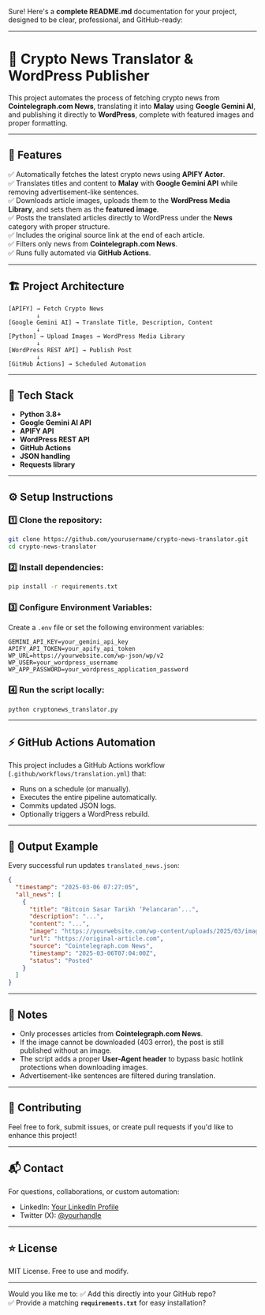 Sure! Here's a **complete README.md** documentation for your project, designed to be clear, professional, and GitHub-ready:  

---

# 🚀 Crypto News Translator & WordPress Publisher

This project automates the process of fetching crypto news from **Cointelegraph.com News**, translating it into **Malay** using **Google Gemini AI**, and publishing it directly to **WordPress**, complete with featured images and proper formatting.

---

## 🔑 Features

✅ Automatically fetches the latest crypto news using **APIFY Actor**.  
✅ Translates titles and content to **Malay** with **Google Gemini API** while removing advertisement-like sentences.  
✅ Downloads article images, uploads them to the **WordPress Media Library**, and sets them as the **featured image**.  
✅ Posts the translated articles directly to WordPress under the **News** category with proper structure.  
✅ Includes the original source link at the end of each article.  
✅ Filters only news from **Cointelegraph.com News**.  
✅ Runs fully automated via **GitHub Actions**.

---

## 🏗️ Project Architecture

```
[APIFY] → Fetch Crypto News
        ↓
[Google Gemini AI] → Translate Title, Description, Content
        ↓
[Python] → Upload Images → WordPress Media Library
        ↓
[WordPress REST API] → Publish Post
        ↓
[GitHub Actions] → Scheduled Automation
```

---

## 🔧 Tech Stack

- **Python 3.8+**
- **Google Gemini AI API**
- **APIFY API**
- **WordPress REST API**
- **GitHub Actions**
- **JSON handling**
- **Requests library**

---

## ⚙️ Setup Instructions

### 1️⃣ Clone the repository:
```bash
git clone https://github.com/yourusername/crypto-news-translator.git
cd crypto-news-translator
```

### 2️⃣ Install dependencies:
```bash
pip install -r requirements.txt
```

### 3️⃣ Configure Environment Variables:

Create a `.env` file or set the following environment variables:
```
GEMINI_API_KEY=your_gemini_api_key
APIFY_API_TOKEN=your_apify_api_token
WP_URL=https://yourwebsite.com/wp-json/wp/v2
WP_USER=your_wordpress_username
WP_APP_PASSWORD=your_wordpress_application_password
```

### 4️⃣ Run the script locally:
```bash
python cryptonews_translator.py
```

---

## ⚡ GitHub Actions Automation

This project includes a GitHub Actions workflow (`.github/workflows/translation.yml`) that:
- Runs on a schedule (or manually).
- Executes the entire pipeline automatically.
- Commits updated JSON logs.
- Optionally triggers a WordPress rebuild.

---

## 📁 Output Example

Every successful run updates `translated_news.json`:
```json
{
  "timestamp": "2025-03-06 07:27:05",
  "all_news": [
    {
      "title": "Bitcoin Sasar Tarikh ‘Pelancaran’...",
      "description": "...",
      "content": "...",
      "image": "https://yourwebsite.com/wp-content/uploads/2025/03/image.jpg",
      "url": "https://original-article.com",
      "source": "Cointelegraph.com News",
      "timestamp": "2025-03-06T07:04:00Z",
      "status": "Posted"
    }
  ]
}
```

---

## 📌 Notes

- Only processes articles from **Cointelegraph.com News**.
- If the image cannot be downloaded (403 error), the post is still published without an image.
- The script adds a proper **User-Agent header** to bypass basic hotlink protections when downloading images.
- Advertisement-like sentences are filtered during translation.

---

## 🤝 Contributing

Feel free to fork, submit issues, or create pull requests if you'd like to enhance this project!

---

## 📬 Contact

For questions, collaborations, or custom automation:
- LinkedIn: [Your LinkedIn Profile](https://linkedin.com/in/yourprofile)
- Twitter (X): [@yourhandle](https://twitter.com/yourhandle)

---

## ⭐ License

MIT License. Free to use and modify.

---

Would you like me to:
✅ Add this directly into your GitHub repo?  
✅ Provide a matching **`requirements.txt`** for easy installation?
